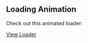 ## Loading Animation

Check out this animated loader:

[View Loader](https://github.com/lyudommuny13/ldn-portfolio.git/loader.html)
